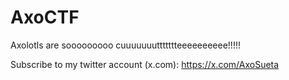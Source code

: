 # AxoCTF


Axolotls are sooooooooo cuuuuuuuttttttteeeeeeeeee!!!!!

Subscribe to my twitter account (x.com): https://x.com/AxoSueta
